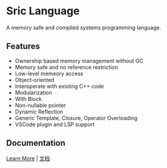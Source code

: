 # Sric Language

A memory safe and compiled systems programming language.


## Features
- Ownership based memory management without GC
- Memory safe and no reference restriction
- Low-level memeory access
- Object-oriented
- Interoperate with existing C++ code
- Modularization
- With Block
- Non-nullable pointer
- Dynamic Reflection
- Generic Template, Closure, Operator Overloading
- VSCode plugin and LSP support

## Documentation
[Learn More](doc/doc-en/Index.md) | [文档](doc/doc-zh/Index.md)

